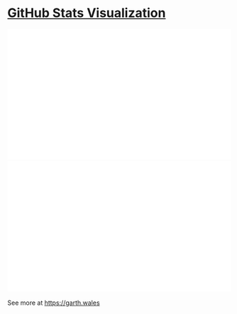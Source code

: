 # [GitHub Stats Visualization](https://github.com/jstrieb/github-stats)

<a href="https://github.com/GenericPath/github-stats">
  
![](https://github.com/GenericPath/github-stats/blob/master/generated/overview.svg)
![](https://github.com/GenericPath/github-stats/blob/master/generated/languages.svg)

</a>

See more at https://garth.wales
